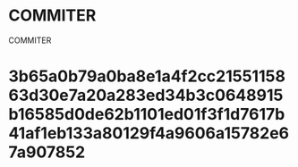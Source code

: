 # COMMITER
COMMITER






# 3b65a0b79a0ba8e1a4f2cc2155115863d30e7a20a283ed34b3c0648915b16585d0de62b1101ed01f3f1d7617b41af1eb133a80129f4a9606a15782e67a907852
